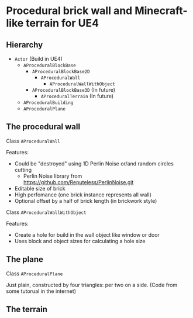 # Procedural brick wall and Minecraft-like terrain for UE4

## Hierarchy
*  ```Actor``` (Build in UE4)
    *  ```AProceduralBlockBase```
        *  ```AProceduralBlockBase2D```
            *  ```AProceduralWall```
                *  ```AProceduralWallWithObject```
        *  ```AProceduralBlockBase3D``` (In future)
            *  ```AProceduralTerrain``` (In future)
    *  ```AProceduralBuilding```
    *  ```AProceduralPlane```

## The procedural wall
Class ```AProceduralWall```

Features:
* Could be "destroyed" using 1D Perlin Noise or/and random circles cutting
  * Perlin Noise library from https://github.com/Reputeless/PerlinNoise.git
* Editable size of brick
* High perfomance (one brick instance represents all wall)
* Optional offset by a half of brick length (in brickwork style)


Class ```AProceduralWallWithObject```

Features:
* Create a hole for build in the wall object like window or door
* Uses block and object sizes for calculating a hole size

## The plane
Class ```AProceduralPlane```

Just plain, constructed by four triangles: per two on a side. (Code from some tutorual in the internet)

## The terrain

